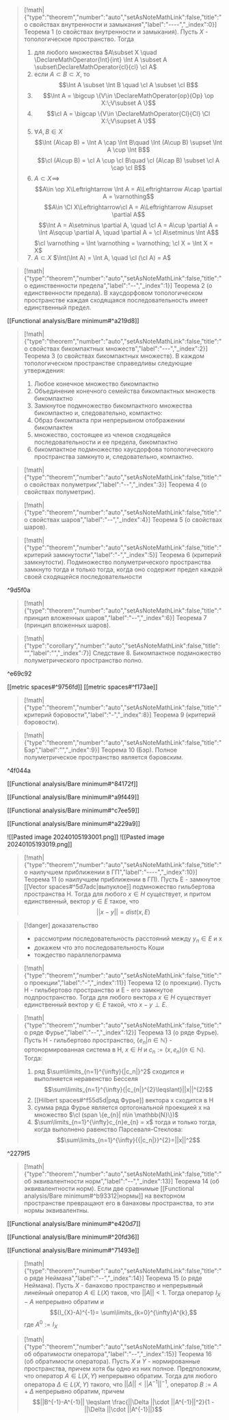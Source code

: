 > [!math|{"type":"theorem","number":"auto","setAsNoteMathLink":false,"title":"о свойствах внутренности и замыкания","label":"----","_index":0}] Теорема 1 (о свойствах внутренности и замыкания).
> Пусть $X$ - топологическое пространство. Тогда
> 1) для любого множества $A\subset X \quad \DeclareMathOperator{Int}{int} \Int A \subset A \subset\DeclareMathOperator{cl}{cl} \cl A$
> 2) если $A\subset B \subset X$, то
> $$\Int A \subset \Int B \quad \cl A \subset \cl B$$
> 3) $$\Int A = \bigcup \{V\in \DeclareMathOperator{op}{Op} \op X:\;V\subset A \}$$
> 4) $$\cl A = \bigcap \{V\in \DeclareMathOperator{Cl}{Cl} \Cl X:\;V\supset A \}$$
> 5) $\forall A, B\in X$
>    $$\Int (A\cap B) = \Int A \cap \Int B\quad \Int (A\cup B) \supset \Int A \cup \Int B$$
>    $$\cl (A\cup B) = \cl A \cup \cl B\quad \cl (A\cap B) \subset \cl A \cap \cl B$$
>  6) $A\subset X\implies$
>       $$A\in \op X\Leftrightarrow \Int A =  A\Leftrightarrow A\cap \partial A = \varnothing$$
>       $$A\in \Cl X\Leftrightarrow\cl A = A\Leftrightarrow A\supset \partial A$$
>  $$\Int A = A\setminus \partial A, \quad \cl A = A\cup \partial A = \Int A\sqcup \partial A, \quad \partial A = \cl A\setminus \Int A$$
>  $\cl \varnothing = \Int \varnothing = \varnothing; \cl X = \Int X = X$
>  7) $A\subset X$
>     $\Int(\Int A) = \Int A, \quad \cl (\cl A) = A$
>     

> [!math|{"type":"theorem","number":"auto","setAsNoteMathLink":false,"title":"о единственности предела","label":"--","_index":1}] Теорема 2 (о единственности предела).
> В хаусдорфовом топологическом пространстве каждая сходящаяся последовательность имеет единственный предел.

[[Functional analysis/Bare minimum#^a219d8]] 

> [!math|{"type":"theorem","number":"auto","setAsNoteMathLink":false,"title":"о свойствах бикомпактных множеств","label":"---","_index":2}] Теорема 3 (о свойствах бикомпактных множеств).
> В каждом топологическом пространстве справедливы следующие утверждения:
> 1) Любое конечное множество бикомпактно
> 2) Объединение конечного семейства бикомпактных множеств бикомпактно
> 3) Замкнутое подмножество бикомпактного множества бикомпактно и, следовательно, компактно:
> 4) Образ бикомпакта при непрерывном отображении бикомпактен
> 5) множество, состоящее из членов сходящейся последовательности и ее предела, бикомпактно
> 6) бикомпактное подмножество хаусдорфова топологического пространства замкнуто и, следовательно, компактно.

> [!math|{"type":"theorem","number":"auto","setAsNoteMathLink":false,"title":"о свойствах полуметрик","label":"--","_index":3}] Теорема 4 (о свойствах полуметрик).

> [!math|{"type":"theorem","number":"auto","setAsNoteMathLink":false,"title":"о свойствах шаров","label":"--","_index":4}] Теорема 5 (о свойствах шаров).

> [!math|{"type":"theorem","number":"auto","setAsNoteMathLink":false,"title":"критерий замкнутости","label":"-","_index":5}] Теорема 6 (критерий замкнутости).
> Подмножество полуметрического пространства замкнуто тогда и только тогда, когда оно содержит предел каждой своей сходящейся последовательности

^9d5f0a

> [!math|{"type":"theorem","number":"auto","setAsNoteMathLink":false,"title":"принцип вложенных шаров","label":"--","_index":6}] Теорема 7 (принцип вложенных шаров).

> [!math|{"type":"corollary","number":"auto","setAsNoteMathLink":false,"title":"","label":"","_index":7}] Следствие 8.
> Бикомпактное подмножество полуметрического пространство полно.

^e69c92

[[metric spaces#^9756fd]] 
[[metric spaces#^f173ae]] 

> [!math|{"type":"theorem","number":"auto","setAsNoteMathLink":false,"title":"критерий бэровости","label":"-","_index":8}] Теорема 9 (критерий бэровости).
> 

> [!math|{"type":"theorem","number":"auto","setAsNoteMathLink":false,"title":"Бэр","label":"","_index":9}] Теорема 10 (Бэр).
> Полное полуметрическое пространство является бэровским.

^4f044a

[[Functional analysis/Bare minimum#^84172f]] 

[[Functional analysis/Bare minimum#^a9f449]] 

[[Functional analysis/Bare minimum#^c7ee59]] 

[[Functional analysis/Bare minimum#^a229a9]] 


![[Pasted image 20240105193001.png]]
![[Pasted image 20240105193019.png]]
> [!math|{"type":"theorem","number":"auto","setAsNoteMathLink":false,"title":"о наилучшем приближении в ГП","label":"----","_index":10}] Теорема 11 (о наилучшем приближении в ГП).
> Пусть E - замкнутое [[Vector spaces#^5d7adc|выпуклое]] подмножество гильбертова пространства H. Тогда для любого $x\in H$ существует, и притом единственный, вектор $y\in E$ такое, что $$||x-y|| = dist(x, E)$$


> [!danger] доказательство
> - рассмотрим последовательность расстояний между $y_n \in E$ и x
> - докажем что это последовательность Коши
> - тождество параллелограмма
> 


> [!math|{"type":"theorem","number":"auto","setAsNoteMathLink":false,"title":"о проекции","label":"-","_index":11}] Теорема 12 (о проекции).
> Пусть H - гильбертово пространство и E - его замкнутое подпространство. Тогда для любого вектора $x\in H$ существует единственный вектор $y\in E$ такой, что $x-y\perp E$.

> [!math|{"type":"theorem","number":"auto","setAsNoteMathLink":false,"title":"о ряде Фурье","label":"--","_index":12}] Теорема 13 (о ряде Фурье).
> Пусть H - гильбертово пространство, $\{e_{n}| n\in \mathbb N\}$ - ортонормированная система в H, $x\in H$ и $c_{n}:=(x, e_{n})(n\in \mathbb{N})$. Тогда:
> 1) ряд $\sum\limits_{n=1}^{\infty}{|c_n|}^2$ сходится и выполняется неравенство Бесселя
>    $$\sum\limits_{n=1}^{\infty}{|c_{n|}^{2}\leqslant}||x||^{2}$$
>  2) [[Hilbert spaces#^f55d5d|ряд Фурье]] вектора х сходится в H
>  3) сумма ряда Фурье является ортогональной проекцией х на множество $\cl (span \{e_{n}| n\in \mathbb{N}\})$
>  4) $\sum\limits_{n=1}^{\infty}c_{n}e_{n} = x$ тогда и только тогда, когда выполнено равенство Парсеваля-Стеклова:$$\sum\limits_{n=1}^{\infty}{{|c_n|}}^{2}=||x||^2$$

^2279f5

> [!math|{"type":"theorem","number":"auto","setAsNoteMathLink":false,"title":"об эквивалентности норм","label":"--","_index":13}] Теорема 14 (об эквивалентности норм).
> Если две сравнимые [[Functional analysis/Bare minimum#^b93312|нормы]] на векторном пространстве превращают его в банаховы пространства, то эти нормы эквивалентны.

[[Functional analysis/Bare minimum#^e420d7]] 


[[Functional analysis/Bare minimum#^20fd36]] 

[[Functional analysis/Bare minimum#^71493e]] 

> [!math|{"type":"theorem","number":"auto","setAsNoteMathLink":false,"title":"о ряде Неймана","label":"--","_index":14}] Теорема 15 (о ряде Неймана).
> Пусть $X$ - банахово пространство и непрерывный линейный оператор $A\in L(X)$ таков, что $||A||<1$. Тогда оператор $I_X-A$ непрерывно обратим и $$(I_{X}-A)^{-1}= \sum\limits_{k=0}^{\infty}A^{k},$$
> где $A^{0}:= I_X$

> [!math|{"type":"theorem","number":"auto","setAsNoteMathLink":false,"title":"об обратимости оператора","label":"--","_index":15}] Теорема 16 (об обратимости оператора).
> Пусть $X$ и $Y$ - нормированные пространства, причем хотя бы одно из них полное. Предположим, что оператор $A\in L(X, Y)$ непрерывно обратим.
> Тогда для любого оператора $\Delta \in L(X, Y)$ такого, что $||\Delta|| < ||A^{-1}||^{-1}$, оператор $B:=A + \Delta$ непрерывно обратим, причем
> $$||B^{-1}-A^{-1}|| \leqslant \frac{||\Delta ||\cdot ||A^{-1}||^2}{1 - ||\Delta ||\cdot ||A^{-1}||}$$

